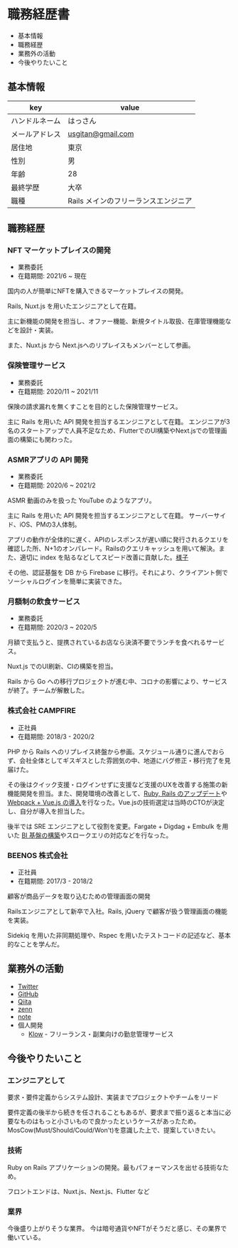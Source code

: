 # 職務経歴書

- 基本情報
- 職務経歴
- 業務外の活動
- 今後やりたいこと

## 基本情報

| key            | value             |
| -------------- | ----------------- |
| ハンドルネーム | はっさん          |
| メールアドレス | usgitan@gmail.com |
| 居住地         | 東京              |
| 性別           | 男                |
| 年齢           | 28                |
| 最終学歴       | 大卒              |
| 職種       |  Rails メインのフリーランスエンジニア |

## 職務経歴

### NFT マーケットプレイスの開発

- 業務委託
- 在籍期間: 2021/6 ~ 現在

国内の人が簡単にNFTを購入できるマーケットプレイスの開発。

Rails, Nuxt.js を用いたエンジニアとして在籍。

主に新機能の開発を担当し、オファー機能、新規タイトル取扱、在庫管理機能などを設計・実装。

また、Nuxt.js から Next.jsへのリプレイスもメンバーとして参画。

### 保険管理サービス

- 業務委託
- 在籍期間: 2020/11 ~ 2021/11

保険の請求漏れを無くすことを目的とした保険管理サービス。

主に Rails を用いた API 開発を担当するエンジニアとして在籍。
エンジニアが3名のスタートアップで人員不足なため、FlutterでのUI構築やNext.jsでの管理画面の構築にも関わった。

### ASMRアプリの API 開発

- 業務委託
- 在籍期間: 2020/6 ~ 2021/2

ASMR 動画のみを扱った YouTube のようなアプリ。

主に Rails を用いた API 開発を担当するエンジニアとして在籍。
サーバーサイド、iOS、PMの3人体制。

アプリの動作が全体的に遅く、APIのレスポンスが遅い順に発行されるクエリを確認した所、N+1のオンパレード。Railsのクエリキャッシュを用いて解決。また、適切に index を貼るなどしてスピード改善に貢献した。[様子](https://twitter.com/hassasa3/status/1280674720153653248?s=20)

その他、認証基盤を DB から Firebase に移行。それにより、クライアント側でソーシャルログインを簡単に実装できた。

###  月額制の飲食サービス

- 業務委託
- 在籍期間: 2020/3 ~ 2020/5

月額で支払うと、提携されているお店なら決済不要でランチを食べれるサービス。

Nuxt.js でのUI刷新、CIの構築を担当。

Rails から Go への移行プロジェクトが進む中、コロナの影響により、サービスが終了。チームが解散した。

### 株式会社 CAMPFIRE

- 正社員
- 在籍期間: 2018/3 - 2020/2

PHP から Rails へのリプレイス終盤から参画。スケジュール通りに進んでおらず、会社全体としてギスギスとした雰囲気の中、地道にバグ修正・移行完了を見届けた。

その後はクイック支援・ログインせずに支援など支援のUXを改善する施策の新機能開発を担当。また、開発環境の改善として、[Ruby, Rails のアップデート](https://note.com/campfire_dev/n/nb5969d388fd3)や [Webpack + Vue.js の導入](https://note.com/campfire_dev/n/n1686059962b5)を行なった。Vue.jsの技術選定は当時のCTOが決定し、自分が導入を担当した。

後半では SRE エンジニアとして役割を変更。Fargate + Digdag + Embulk を用いた [BI 基盤の構築](https://qiita.com/Hassan/items/065dd6bd3c123e1a6092)やスロークエリの対応などを行なった。

### BEENOS 株式会社

- 正社員
- 在籍期間: 2017/3 - 2018/2

顧客が商品データを取り込むための管理画面の開発

Railsエンジニアとして新卒で入社。Rails, jQuery で顧客が扱う管理画面の機能を実装。

Sidekiq を用いた非同期処理や、Rspec を用いたテストコードの記述など、基本的なことを学んだ。

## 業務外の活動

- [Twitter](https://twitter.com/hassasa3)
- [GitHub](https://github.com/yuta17)
- [Qiita](https://qiita.com/Hassan)
- [zenn](https://zenn.dev/hassan)
- [note](https://note.com/usabdelah)
- 個人開発
  - [Klow](https://klow.app) - フリーランス・副業向けの勤怠管理サービス

## 今後やりたいこと

### エンジニアとして

要求・要件定義からシステム設計、実装までプロジェクトやチームをリード

要件定義の後半から続きを任されることもあるが、要求まで振り返ると本当に必要なものはもっと小さいもので良かったというケースがあったため。MosCow(Must/Should/Could/Won't)を意識した上で、提案していきたい。

### 技術

Ruby on Rails アプリケーションの開発。最もパフォーマンスを出せる技術なため。

フロントエンドは、Nuxt.js、Next.js、Flutter など

### 業界

今後盛り上がりそうな業界。
今は暗号通貨やNFTがそうだと感じ、その業界で働いている。
